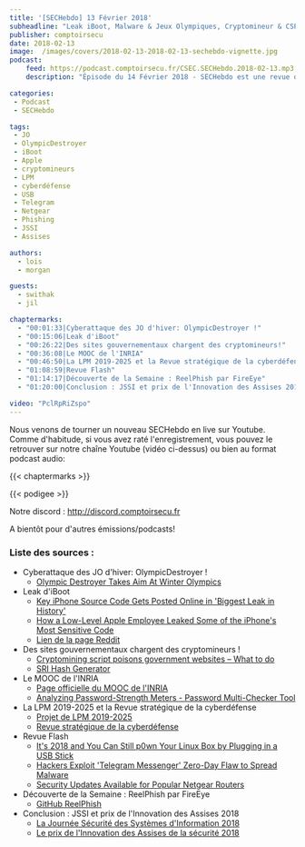 ```yaml
---
title: '[SECHebdo] 13 Février 2018'
subheadline: "Leak iBoot, Malware & Jeux Olympiques, Cryptomineur & CSP/SRI, Flash: KDE $(echo lol), Telegram, Netgear, Equifax, ReelPhish, etc."
publisher: comptoirsecu
date: 2018-02-13
image:  /images/covers/2018-02-13-2018-02-13-sechebdo-vignette.jpg
podcast:
    feed: https://podcast.comptoirsecu.fr/CSEC.SECHebdo.2018-02-13.mp3
    description: "Épisode du 14 Février 2018 - SECHebdo est une revue de l'actualité cybersécurité réalisé en live sur Youtube, généralement le mardi soir."

categories:
 - Podcast
 - SECHebdo

tags:
 - JO
 - OlympicDestroyer
 - iBoot
 - Apple
 - cryptomineurs
 - LPM
 - cyberdéfense
 - USB
 - Telegram
 - Netgear
 - Phishing
 - JSSI
 - Assises

authors:
  - lois
  - morgan

guests:
  - swithak
  - jil

chaptermarks:
  - "00:01:33|Cyberattaque des JO d'hiver: OlympicDestroyer !"
  - "00:15:06|Leak d'iBoot"
  - "00:26:22|Des sites gouvernementaux chargent des cryptomineurs!"
  - "00:36:08|Le MOOC de l'INRIA"
  - "00:46:50|La LPM 2019-2025 et la Revue stratégique de la cyberdéfense"
  - "01:08:59|Revue Flash"
  - "01:14:17|Découverte de la Semaine : ReelPhish par FireEye"
  - "01:20:00|Conclusion : JSSI et prix de l'Innovation des Assises 2018"

video: "PclRpRiZspo"
---
```


Nous venons de tourner un nouveau SECHebdo en live sur Youtube. Comme d'habitude, si vous avez raté l'enregistrement, vous pouvez le retrouver sur notre chaîne Youtube (vidéo ci-dessus) ou bien au format podcast audio:

{{< chaptermarks >}}

{{< podigee >}}

Notre discord : <http://discord.comptoirsecu.fr>

A bientôt pour d'autres émissions/podcasts!

### Liste des sources :

* Cyberattaque des JO d'hiver: OlympicDestroyer !
    * [Olympic Destroyer Takes Aim At Winter Olympics](http://blog.talosintelligence.com/2018/02/olympic-destroyer.html)
* Leak d'iBoot
    * [Key iPhone Source Code Gets Posted Online in 'Biggest Leak in History'](https://motherboard.vice.com/en_us/article/a34g9j/iphone-source-code-iboot-ios-leak)
    * [How a Low-Level Apple Employee Leaked Some of the iPhone's Most Sensitive Code](https://motherboard.vice.com/en_us/article/xw5yd7/how-iphone-iboot-source-code-leaked-on-github)
    * [Lien de la page Reddit](https://www.reddit.com/r/jailbreak/comments/71p5qs/newsiboot_bootrom_ibss_ibec_illb_source_codes/dnceud1/)
* Des sites gouvernementaux chargent des cryptomineurs !
    * [Cryptomining script poisons government websites – What to do](https://nakedsecurity.sophos.com/2018/02/12/cryptomining-script-poisons-government-websites-what-to-do/)
    * [SRI Hash Generator](https://www.srihash.org/)
* Le MOOC de l'INRIA
    * [Page officielle du MOOC de l'INRIA](https://www.fun-mooc.fr/courses/course-v1:inria+41015+session01/info)
    * [Analyzing Password-Strength Meters - Password Multi-Checker Tool](https://madiba.encs.concordia.ca/software/passwordchecker/)
* La LPM 2019-2025 et la Revue stratégique de la cyberdéfense
    * [Projet de LPM 2019-2025](https://www.defense.gouv.fr/content/download/523151/8769287/file/LPM%202019-2025%20-%20Projet%20de%20loi.pdf)
    * [Revue stratégique de la cyberdéfense](http://www.sgdsn.gouv.fr/evenement/revue-strategique-de-cyberdefense/)
* Revue Flash
    * [It's 2018 and You Can Still p0wn Your Linux Box by Plugging in a USB Stick](https://www.bleepingcomputer.com/news/linux/its-2018-and-you-can-still-p0wn-your-linux-box-by-plugging-in-a-usb-stick/)
    * [Hackers Exploit 'Telegram Messenger' Zero-Day Flaw to Spread Malware](https://thehackernews.com/2018/02/hackers-exploit-telegram-messenger-zero.html)
    * [Security Updates Available for Popular Netgear Routers](https://www.bleepingcomputer.com/news/security/security-updates-available-for-popular-netgear-routers/)    
* Découverte de la Semaine : ReelPhish par FireEye
    * [GitHub ReelPhish](https://github.com/fireeye/ReelPhish)
* Conclusion : JSSI et prix de l'Innovation des Assises 2018
    * [La Journée Sécurité des Systèmes d'Information 2018](https://www.ossir.org/jssi/index/jssi-2018.shtml)
    * [Le prix de l'Innovation des Assises de la sécurité 2018](https://www.lesassisesdelasecurite.com/Les-Prix-des-Assises/Prix-de-l-Innovation)

